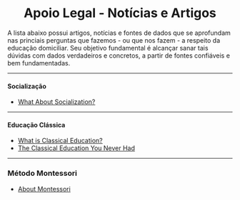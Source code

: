 <h1 align="center">Apoio Legal - Notícias e Artigos</h1>

A lista abaixo possui artigos, notícias e fontes de dados que se aprofundam nas princiais perguntas que fazemos - ou que nos fazem - a respeito da educação domiciliar. Seu objetivo fundamental é alcançar sanar tais dúvidas com dados verdadeiros e concretos, a partir de fontes confiáveis e bem fundamentadas.

---

#### Socialização

- [What About Socialization?](https://welltrainedmind.com/a/what-about-socialization/?v=19d3326f3137)

---

#### Educação Clássica

- [What is Classical Education?](https://welltrainedmind.com/a/classical-education/?v=19d3326f3137)
- [The Classical Education You Never Had](https://www.artofmanliness.com/articles/podcast-189-the-classical-education-you-never-had/)

---

### Método Montessori

- [About Montessori](https://sapientiamontessori.com/montessori/about-montessori/)
